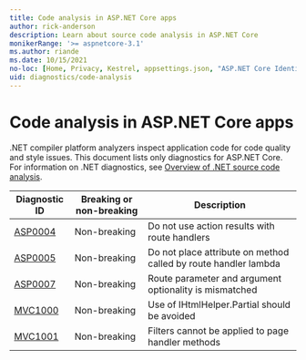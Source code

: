 ```yaml
---
title: Code analysis in ASP.NET Core apps
author: rick-anderson
description: Learn about source code analysis in ASP.NET Core 
monikerRange: '>= aspnetcore-3.1'
ms.author: riande
ms.date: 10/15/2021
no-loc: [Home, Privacy, Kestrel, appsettings.json, "ASP.NET Core Identity", cookie, Cookie, Blazor, "Blazor Server", "Blazor WebAssembly", "Identity", "Let's Encrypt", Razor, SignalR]
uid: diagnostics/code-analysis
---
```

# Code analysis in ASP.NET Core apps

.NET compiler platform analyzers inspect application code for code quality and style issues. This document lists only diagnostics for ASP.NET Core. For information on .NET diagnostics, see [Overview of .NET source code analysis](/dotnet/fundamentals/code-analysis/overview).

| Diagnostic ID | Breaking or non-breaking | Description |
| - | - | - |
| [ASP0004](xref:diagnostics/asp0004) | Non-breaking | Do not use action results with route handlers |
| [ASP0005](xref:diagnostics/asp0005) | Non-breaking | Do not place attribute on method called by route handler lambda |
| [ASP0007](xref:diagnostics/asp0007) | Non-breaking |Route parameter and argument optionality is mismatched |
| [MVC1000](xref:diagnostics/mvc1000) | Non-breaking | Use of IHtmlHelper.Partial should be avoided |
| [MVC1001](xref:diagnostics/mvc1001) | Non-breaking | Filters cannot be applied to page handler methods |
